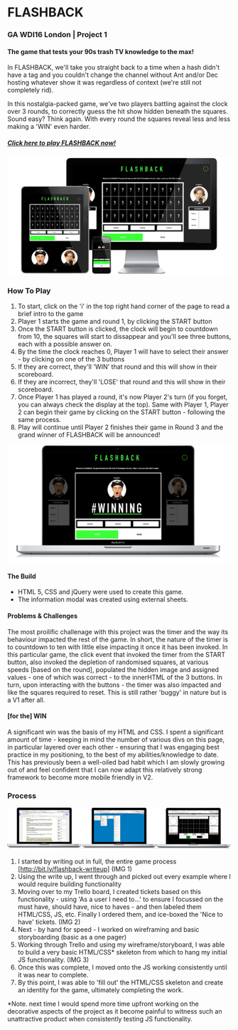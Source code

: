 # FLASHBACK

### GA WDI16 London | Project 1

#### The game that tests your 90s trash TV knowledge to the max!

In FLASHBACK, we'll take you straight back to a time when a hash didn't have a tag and you couldn't change the channel without Ant and/or Dec hosting whatever show it was regardless of context (we're still not completely rid).

In this nostalgia-packed game, we've two players battling against the clock over 3 rounds, to correctly guess the hit show hidden beneath the squares. Sound easy? Think again. With every round the squares reveal less and less making a 'WIN' even harder. 

##### [Click here to play FLASHBACK now!](https://morning-springs-8288.herokuapp.com/ "Here!")

![](./images/readme-screen1.png)

### How To Play

1. To start, click on the 'i' in the top right hand corner of the page to read a brief intro to the game
2. Player 1 starts the game and round 1, by clicking the START button
3. Once the START button is clicked, the clock will begin to countdown from 10, the squares will start to dissappear and you'll see three buttons, each with a possible answer on.
3. By the time the clock reaches 0, Player 1 will have to select their answer - by clicking on one of the 3 buttons
4. If they are correct, they'll 'WIN' that round and this will show in their scoreboard.
5. If they are incorrect, they'll 'LOSE' that round and this will show in their scoreboard.
6. Once Player 1 has played a round, it's now Player 2's turn (if you forget, you can always check the display at the top). Same with Player 1, Player 2 can begin their game by clicking on the START button - following the same process.
4. Play will continue until Player 2 finishes their game in Round 3 and the grand winner of FLASHBACK will be announced!

![](./images/laptop-readme.png)

#### The Build

* HTML 5, CSS and jQuery were used to create this game.
* The information modal was created using external sheets.


#### Problems & Challenges

The most proilific challenage with this project was the timer and the way its behaviour impacted the rest of the game. In short, the nature of the timer is to countdown to ten with little else impacting it once it has been invoked. In this particular game, the click event that invoked the timer from the START button, also invoked the depletion of randomised squares, at various speeds [based on the round], populated the hidden image and assigned values - one of which was correct - to the innerHTML of the 3 buttons. In turn, upon interacting with the buttons - the timer was also impacted and like the squares required to reset. This is still rather 'buggy' in nature but is a V1 after all.



#### [for the] WIN

A significant win was the basis of my HTML and CSS. I spent a significant amount of time - keeping in mind the number of various divs on this page, in particular layered over each other - ensuring that I was engaging best practice in my positioning, to the best of my abilities/knowledge to date. This has previously been a well-oiled bad habit which I am slowly growing out of and feel confident that I can now adapt this relatively strong framework to become more mobile friendly in V2.



### Process

![](./images/prework-readme.png)

1. I started by writing out in full, the entire game process [http://bit.ly/flashback-writeup] (IMG 1)
2. Using the write up, I went through and picked out every example where I would require building functionality 
3. Moving over to my Trello board, I created tickets based on this functionality - using 'As a user I need to...' to ensure I focussed on the must have, should have, nice to haves - and then labeled them HTML/CSS, JS, etc. Finally I ordered them, and ice-boxed the 'Nice to have' tickets. (IMG 2)
4. Next - by hand for speed - I worked on wireframing and basic storyboarding (basic as a one pager)
5. Working through Trello and using my wireframe/storyboard, I was able to build a very basic HTML/CSS* skeleton from which to hang my initial JS functionality. (IMG 3) 
6. Once this was complete, I moved onto the JS working consistently until it was near to complete.
7. By this point, I was able to 'fill out' the HTML/CSS skeleton and create an identity for the game, ultimately completing the work. 

*Note. next time I would spend more time upfront working on the decorative aspects of the project as it become painful to witness such an unattractive product when consistently testing JS functionality. 
